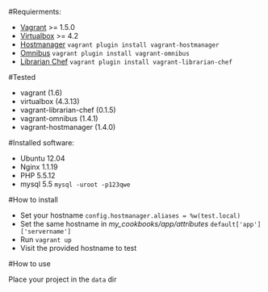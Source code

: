 #Requierments:

* [Vagrant](http://www.vagrantup.com/) >= 1.5.0
* [Virtualbox](https://www.virtualbox.org/) >= 4.2 
* [Hostmanager](https://github.com/smdahlen/vagrant-hostmanager) `vagrant plugin install vagrant-hostmanager`
* [Omnibus](https://github.com/schisamo/vagrant-omnibus) `vagrant plugin install vagrant-omnibus`
* [Librarian Chef](https://github.com/jimmycuadra/vagrant-librarian-chef) `vagrant plugin install vagrant-librarian-chef`


#Tested 
* vagrant (1.6)
* virtualbox (4.3.13)
* vagrant-librarian-chef (0.1.5)
* vagrant-omnibus (1.4.1)
* vagrant-hostmanager (1.4.0)

#Installed software:
* Ubuntu 12.04
* Nginx 1.1.19
* PHP 5.5.12
* mysql 5.5  `mysql -uroot -p123qwe`

#How to install
- Set your hostname `config.hostmanager.aliases = %w(test.local)` 
- Set the same hostname in *my_cookbooks/app/attributes* `default['app']['servername']`
- Run `vagrant up`
- Visit the provided hostname to test

#How to use

Place your project in the `data` dir